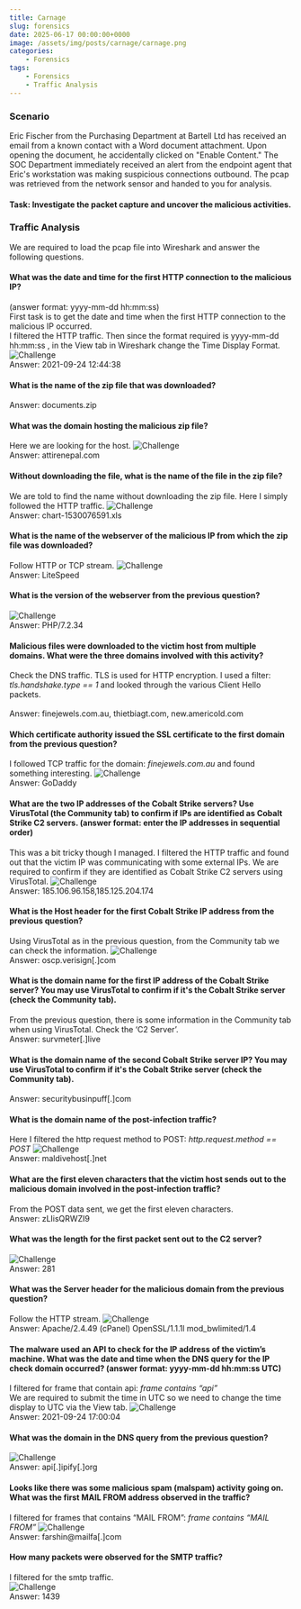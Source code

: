 ```yaml
---
title: Carnage
slug: forensics
date: 2025-06-17 00:00:00+0000
image: /assets/img/posts/carnage/carnage.png
categories:
    - Forensics
tags:
    - Forensics
    - Traffic Analysis
---
```


### Scenario
Eric Fischer from the Purchasing Department at Bartell Ltd has received an email from a known contact with a Word document attachment.  Upon opening the document, he accidentally clicked on "Enable Content."  The SOC Department immediately received an alert from the endpoint agent that Eric's workstation was making suspicious connections outbound. The pcap was retrieved from the network sensor and handed to you for analysis.
#### Task: Investigate the packet capture and uncover the malicious activities.

### Traffic Analysis
We are required to load the pcap file into Wireshark and answer the following questions. 

#### What was the date and time for the first HTTP connection to the malicious IP?
(answer format: yyyy-mm-dd hh:mm:ss) <br>
First task is to get the date and time when the first HTTP connection to the malicious IP occurred. <br>
I filtered the HTTP traffic. Then since the format required is yyyy-mm-dd hh:mm:ss , in the View tab in Wireshark change the Time Display Format. <br>
![Challenge](/assets/img/posts/carnage/time.png) <br>
Answer: 2021-09-24 12:44:38

#### What is the name of the zip file that was downloaded?
Answer: documents.zip

#### What was the domain hosting the malicious zip file?
Here we are looking for the host.
![Challenge](/assets/img/posts/carnage/domain.png) <br>
Answer: attirenepal.com

#### Without downloading the file, what is the name of the file in the zip file?
We are told to find the name without downloading the zip file. Here I simply followed the HTTP traffic.
![Challenge](/assets/img/posts/carnage/file.png) <br>
Answer: chart-1530076591.xls

#### What is the name of the webserver of the malicious IP from which the zip file was downloaded?
Follow HTTP or TCP stream.
![Challenge](/assets/img/posts/carnage/server.png) <br>
Answer: LiteSpeed

#### What is the version of the webserver from the previous question?
![Challenge](/assets/img/posts/carnage/version.png) <br>
Answer: PHP/7.2.34

#### Malicious files were downloaded to the victim host from multiple domains. What were the three domains involved with this activity?
Check the DNS traffic. 
TLS is used for HTTP encryption. I used a filter: _tls.handshake.type == 1_ and looked through the various Client Hello packets. <br>  
Answer: finejewels.com.au, thietbiagt.com, new.americold.com

#### Which certificate authority issued the SSL certificate to the first domain from the previous question?
I followed TCP traffic for the domain: _finejewels.com.au_ and found something interesting.
![Challenge](/assets/img/posts/carnage/cert.png) <br>
Answer: GoDaddy

#### What are the two IP addresses of the Cobalt Strike servers? Use VirusTotal (the Community tab) to confirm if IPs are identified as Cobalt Strike C2 servers. (answer format: enter the IP addresses in sequential order)
This was a bit tricky though I managed. I filtered the HTTP traffic and found out that the victim IP was communicating with some external IPs. We are required to confirm if they are identified as Cobalt Strike C2 servers using VirusTotal.
![Challenge](/assets/img/posts/carnage/ip.png) <br>
Answer: 185.106.96.158,185.125.204.174

#### What is the Host header for the first Cobalt Strike IP address from the previous question?
Using VirusTotal as in the previous question, from the Community tab we can check the information.
![Challenge](/assets/img/posts/carnage/host.png) <br>
Answer: oscp.verisign[.]com

#### What is the domain name for the first IP address of the Cobalt Strike server? You may use VirusTotal to confirm if it's the Cobalt Strike server (check the Community tab).
From the previous question, there is some information in the Community tab when using VirusTotal. Check the ‘C2 Server’. <br>
Answer: survmeter[.]live

#### What is the domain name of the second Cobalt Strike server IP?  You may use VirusTotal to confirm if it's the Cobalt Strike server (check the Community tab).
Answer: securitybusinpuff[.]com

#### What is the domain name of the post-infection traffic?
Here I filtered the http request method to POST: _http.request.method == POST_
![Challenge](/assets/img/posts/carnage/post.png) <br>
Answer: maldivehost[.]net

#### What are the first eleven characters that the victim host sends out to the malicious domain involved in the post-infection traffic? 
From the POST data sent, we get the first eleven characters. <br>
Answer: zLIisQRWZI9

#### What was the length for the first packet sent out to the C2 server?
![Challenge](/assets/img/posts/carnage/len.png) <br>
Answer: 281

#### What was the Server header for the malicious domain from the previous question?
Follow the HTTP stream.
![Challenge](/assets/img/posts/carnage/server_header.png) <br>
Answer: Apache/2.4.49 (cPanel) OpenSSL/1.1.1l mod_bwlimited/1.4

#### The malware used an API to check for the IP address of the victim’s machine. What was the date and time when the DNS query for the IP check domain occurred? (answer format: yyyy-mm-dd hh:mm:ss UTC)
I filtered for frame that contain api: _frame contains “api”_ <br>
We are required to submit the time in UTC so we need to change the time display to UTC via the View tab.
![Challenge](/assets/img/posts/carnage/view.png) <br>
Answer: 2021-09-24 17:00:04

#### What was the domain in the DNS query from the previous question?
![Challenge](/assets/img/posts/carnage/dns.png) <br>
Answer: api[.]ipify[.]org

#### Looks like there was some malicious spam (malspam) activity going on. What was the first MAIL FROM address observed in the traffic?
I filtered for frames that contains “MAIL FROM”: _frame contains “MAIL FROM”_
![Challenge](/assets/img/posts/carnage/from.png) <br>
Answer: farshin@mailfa[.]com

#### How many packets were observed for the SMTP traffic?
I filtered for the smtp traffic. <br>
![Challenge](/assets/img/posts/carnage/packets.png) <br>
Answer: 1439

